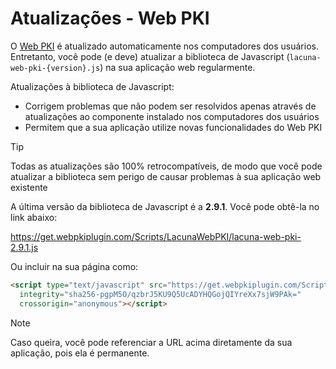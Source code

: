 ﻿# Atualizações - Web PKI

O [Web PKI](index.md) é atualizado automaticamente nos computadores dos usuários. Entretanto, você pode (e deve)
atualizar a biblioteca de Javascript (`lacuna-web-pki-{version}.js`) na sua aplicação web regularmente.

Atualizações à biblioteca de Javascript:

* Corrigem problemas que não podem ser resolvidos apenas através de atualizações ao componente instalado nos computadores dos usuários
* Permitem que a sua aplicação utilize novas funcionalidades do Web PKI

> [!TIP]
> Todas as atualizações são 100% retrocompatíveis, de modo que você pode atualizar a biblioteca sem
> perigo de causar problemas à sua aplicação web existente

A última versão da biblioteca de Javascript é a **2.9.1**. Você pode obtê-la no link abaixo:

https://get.webpkiplugin.com/Scripts/LacunaWebPKI/lacuna-web-pki-2.9.1.js

Ou incluir na sua página como:
```html
<script type="text/javascript" src="https://get.webpkiplugin.com/Scripts/LacunaWebPKI/lacuna-web-pki-2.9.1.js"
  integrity="sha256-pgpM5O/qzbrJ5KU9Q5UcADYHQGojQIYreXx7sjW9PAk="
  crossorigin="anonymous"></script>
```

> [!NOTE]
> Caso queira, você pode referenciar a URL acima diretamente da sua aplicação, pois ela é permanente.
